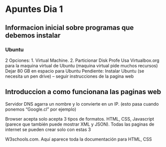 # Apuntes Dia 1

## Informacion inicial sobre programas que debemos instalar
### Ubuntu
2 Opciones: 1. Virtual Machine. 2. Particionar Disk
Profe Usa Virtualbox.org para la maquina virtual de Ubuntu (maquina virtual pide muchos recursos)
Dejar 80 GB en espacio para Ubuntu
Pendiente: Instalar Ubuntu (se necesita un pen drive) – seguir instrucciones de la pagina web

## Introduccion a como funcionana las paginas web

Servidor DNS agarra un nombre y lo convierte en un IP. (esto pasa cuando ponemos “Google.cl” por ejemplo)

Browser acepta solo acepta 3 tipos de formatos. HTML, CSS, Javascript (parece que también puede mostrar XML y JSON). Todas las paginas de internet se pueden crear solo con estas 3

W3schools.com. Aquí aparece toda la documentación para HTML, CSS
